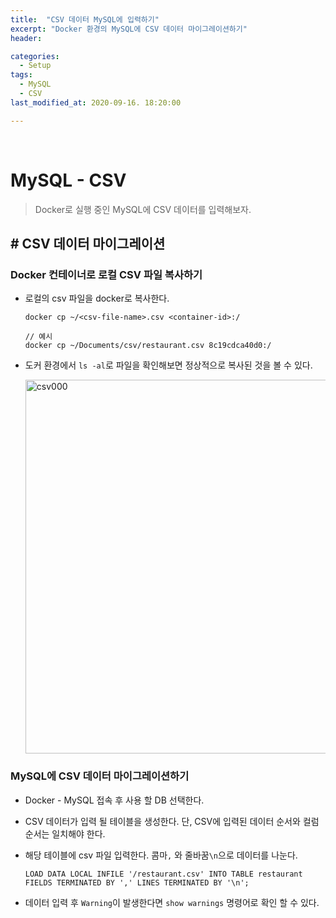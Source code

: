 ```yaml
---
title:  "CSV 데이터 MySQL에 입력하기"
excerpt: "Docker 환경의 MySQL에 CSV 데이터 마이그레이션하기"
header:

categories:
  - Setup
tags:
  - MySQL
  - CSV
last_modified_at: 2020-09-16. 18:20:00

---
```


<br>

# MySQL - CSV

> Docker로 실행  중인 MySQL에 CSV 데이터를  입력해보자.

## # CSV 데이터 마이그레이션

### Docker 컨테이너로 로컬 CSV 파일 복사하기

- 로컬의 csv 파일을 docker로 복사한다.

  ```
  docker cp ~/<csv-file-name>.csv <container-id>:/
  
  // 예시
  docker cp ~/Documents/csv/restaurant.csv 8c19cdca40d0:/
  ```

- 도커 환경에서 `ls -al`로 파일을 확인해보면 정상적으로 복사된 것을 볼 수 있다.

  <img width="598" alt="csv000" src="https://user-images.githubusercontent.com/58318041/93320326-e8c9db00-f84b-11ea-92d7-c5cee6e04a3e.png">



### MySQL에 CSV 데이터 마이그레이션하기

- Docker - MySQL 접속 후 사용 할 DB 선택한다.

- CSV 데이터가 입력 될 테이블을 생성한다. 단, CSV에 입력된 데이터 순서와 컬럼 순서는 일치해야 한다.

- 해당 테이블에 csv 파일 입력한다. 콤마`,` 와 줄바꿈`\n`으로 데이터를 나눈다.

  ```
  LOAD DATA LOCAL INFILE '/restaurant.csv' INTO TABLE restaurant FIELDS TERMINATED BY ',' LINES TERMINATED BY '\n';
  ```

- 데이터 입력 후 `Warning`이 발생한다면 `show warnings` 명령어로 확인 할 수 있다.